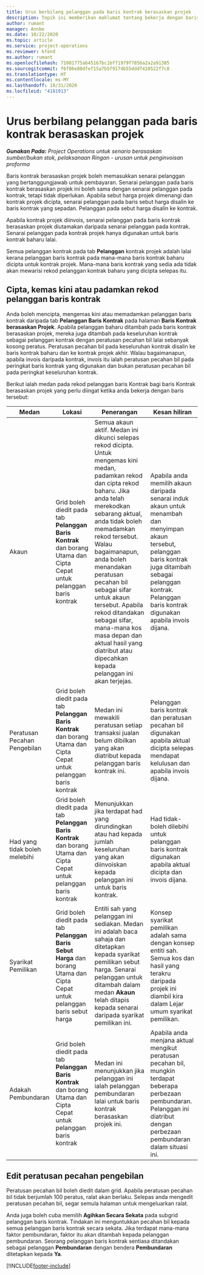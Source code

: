 ```yaml
---
title: Urus berbilang pelanggan pada baris kontrak berasaskan projek
description: Topik ini memberikan maklumat tentang bekerja dengan baris kontrak dan kontrak yang mengandungi berbilang pelanggan.
author: rumant
manager: Annbe
ms.date: 10/22/2020
ms.topic: article
ms.service: project-operations
ms.reviewer: kfend
ms.author: rumant
ms.openlocfilehash: 71081775ab45167bc1bff1979f7856a2a2a91385
ms.sourcegitcommit: f6f86e80dfef15a7b5f9174b55dddf410522f7c8
ms.translationtype: HT
ms.contentlocale: ms-MY
ms.lasthandoff: 10/31/2020
ms.locfileid: "4181913"
---
```

# <a name="manage-multiple-customers-on-project-based-contract-lines"></a>Urus berbilang pelanggan pada baris kontrak berasaskan projek

_**Gunakan Pada:** Project Operations untuk senario berasaskan sumber/bukan stok, pelaksanaan Ringan - urusan untuk penginvoisan proforma_

Baris kontrak berasaskan projek boleh memasukkan senarai pelanggan yang bertanggungjawab untuk pembayaran. Senarai pelanggan pada baris kontrak berasaskan projek ini boleh sama dengan senarai pelanggan pada kontrak, tetapi tidak diperlukan. Apabila sebut harga projek dimenangi dan kontrak projek dicipta, senarai pelanggan pada baris sebut harga disalin ke baris kontrak yang sepadan. Pelanggan pada sebut harga disalin ke kontrak.

Apabila kontrak projek diinvois, senarai pelanggan pada baris kontrak berasaskan projek diutamakan daripada senarai pelanggan pada kontrak. Senarai pelanggan pada kontrak projek hanya digunakan untuk baris kontrak baharu lalai.

Semua pelanggan kontrak pada tab **Pelanggan** kontrak projek adalah lalai kerana pelanggan baris kontrak pada mana-mana baris kontrak baharu dicipta untuk kontrak projek. Mana-mana baris kontrak yang sedia ada tidak akan mewarisi rekod pelanggan kontrak baharu yang dicipta selepas itu.

## <a name="create-update-or-delete-a-contract-line-customer-record"></a>Cipta, kemas kini atau padamkan rekod pelanggan baris kontrak

Anda boleh mencipta, mengemas kini atau memadamkan pelanggan baris kontrak daripada tab **Pelanggan Baris Kontrak** pada halaman **Baris Kontrak berasaskan Projek**. Apabila pelanggan baharu ditambah pada baris kontrak berasaskan projek, mereka juga ditambah pada keseluruhan kontrak sebagai pelanggan kontrak dengan peratusan pecahan bil lalai sebanyak kosong peratus. Peratusan pecahan bil pada keseluruhan kontrak disalin ke baris kontrak baharu dan ke kontrak projek akhir. Walau bagaimanapun, apabila invois daripada kontrak, invois itu ialah peratusan pecahan bil pada peringkat baris kontrak yang digunakan dan bukan peratusan pecahan bil pada peringkat keseluruhan kontrak. 

Berikut ialah medan pada rekod pelanggan baris Kontrak bagi baris Kontrak berasaskan projek yang perlu diingat ketika anda bekerja dengan baris tersebut:

| Medan | Lokasi | Penerangan  | Kesan hiliran |
| --- | --- | --- | --- |
| Akaun | Grid boleh diedit pada tab **Pelanggan Baris Kontrak** dan borang Utama dan Cipta Cepat untuk pelanggan baris kontrak | Semua akaun aktif. Medan ini dikunci selepas rekod dicipta. Untuk mengemas kini medan, padamkan rekod dan cipta rekod baharu. Jika anda telah merekodkan sebarang aktual, anda tidak boleh memadamkan rekod tersebut. Walau bagaimanapun, anda boleh menandakan peratusan pecahan bil sebagai sifar untuk akaun tersebut. Apabila rekod ditandakan sebagai sifar, mana-mana kos masa depan dan aktual hasil yang diatribut atau dipecahkan kepada pelanggan ini akan terjejas. | Apabila anda memilih akaun daripada senarai induk akaun untuk menambah dan menyimpan akaun tersebut, pelanggan baris kontrak juga ditambah sebagai pelanggan kontrak. Pelanggan baris kontrak digunakan apabila invois dijana. |
| Peratusan Pecahan Pengebilan | Grid boleh diedit pada tab **Pelanggan Baris Kontrak** dan borang Utama dan Cipta Cepat untuk pelanggan baris kontrak | Medan ini mewakili peratusan setiap transaksi jualan belum dibilkan yang akan diatribut kepada pelanggan baris kontrak ini. | Pelanggan baris kontrak dan peratusan pecahan bil digunakan apabila aktual dicipta selepas mendapat kelulusan dan apabila invois dijana. |
| Had yang tidak boleh melebihi | Grid boleh diedit pada tab **Pelanggan Baris Kontrak** dan borang Utama dan Cipta Cepat untuk pelanggan baris kontrak | Menunjukkan jika terdapat had yang dirundingkan atau had kepada jumlah keseluruhan yang akan diinvoiskan kepada pelanggan ini untuk baris kontrak. | Had tidak-boleh dilebihi untuk pelanggan baris kontrak digunakan apabila aktual dicipta dan invois dijana. |
| Syarikat Pemilikan | Grid boleh diedit pada tab **Pelanggan Baris Sebut Harga** dan borang Utama dan Cipta Cepat untuk pelanggan baris sebut harga | Entiti sah yang pelanggan ini sediakan. Medan ini adalah baca sahaja dan ditetapkan kepada syarikat pemilikan sebut harga. Senarai pelanggan untuk ditambah dalam medan **Akaun** telah ditapis kepada senarai daripada syarikat pemilikan ini. | Konsep syarikat pemilikan adalah sama dengan konsep entiti sah. Semua kos dan hasil yang terakru daripada projek ini diambil kira dalam Lejar umum syarikat pemilikan. |
| Adakah Pembundaran | Grid boleh diedit pada tab **Pelanggan Baris Kontrak** dan borang Utama dan Cipta Cepat untuk pelanggan baris kontrak | Medan ini menunjukkan jika pelanggan ini ialah pelanggan pembundaran lalai untuk baris kontrak berasaskan projek ini. | Apabila anda menjana aktual mengikut peratusan pecahan bil, mungkin terdapat beberapa perbezaan pembundaran. Pelanggan ini diatribut dengan perbezaan pembundaran dalam situasi ini. |

## <a name="edit-billing-split-percentages"></a>Edit peratusan pecahan pengebilan

Peratusan pecahan bil boleh diedit dalam grid. Apabila peratusan pecahan bil tidak berjumlah 100 peratus, ralat akan berlaku. Selepas anda mengedit peratusan pecahan bil, segar semula halaman untuk mengeluarkan ralat.

Anda juga boleh cuba memilih **Agihkan Secara Sekata** pada subgrid pelanggan baris kontrak. Tindakan ini menguntukkan pecahan bil kepada semua pelanggan baris kontrak secara sekata. Jika terdapat mana-mana faktor pembundaran, faktor itu akan ditambah kepada pelanggan pembundaran. Seorang pelanggan baris kontrak sentiasa ditandakan sebagai pelanggan **Pembundaran** dengan bendera **Pembundaran** ditetapkan kepada **Ya**.


[!INCLUDE[footer-include](../includes/footer-banner.md)]